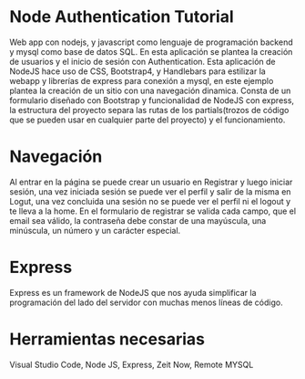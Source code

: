 # Node Authentication Tutorial
Web app con nodejs, y javascript como lenguaje de programación backend y mysql como base de datos SQL. En esta aplicación se plantea la creación de usuarios y el inicio de sesión con Authentication.
Esta aplicación de NodeJS hace uso de CSS, Bootstrap4, y Handlebars para estilizar la webapp y librerías de express para conexión a mysql, en este ejemplo plantea la creación de un sitio 
con una navegación dinamica. Consta de un formulario diseñado con Bootstrap y funcionalidad de NodeJS con express, la estructura del proyecto separa las rutas de los partials(trozos de código que se pueden usar en cualquier parte del proyecto) y el funcionamiento.
# Navegación 
Al entrar en la página se puede crear un usuario en Registrar y luego iniciar sesión, una vez iniciada sesión se puede ver el perfil y salir de la misma en Logut, una vez concluida una sesión no se puede ver el perfil ni el logout y te lleva a la home.
En el formulario de registrar se valida cada campo, que el email sea válido, la contraseña debe constar de una mayúscula, una minúscula, un número y un carácter especial.

# Express 
Express es un framework de NodeJS que nos ayuda simplificar la programación del lado del servidor con muchas menos líneas de código.

# Herramientas necesarias
Visual Studio Code, Node JS, Express, Zeit Now, Remote MYSQL
